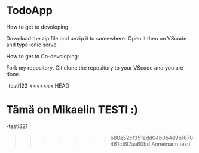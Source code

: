 # TodoApp

How to get to devoloping:

Download the zip file and unzip it to somewhere. Open it then on VScode and type ionic serve.

How to get to Co-devoloping:

Fork my repository. Git clone the repository to your VScode and you are done.

-testi123
<<<<<<< HEAD

Tämä on Mikaelin TESTI :)
=======
-testi321
>>>>>>> b80e52cf351edd04b0b4d9b1670461c897aa60bd
Annemarin testi
